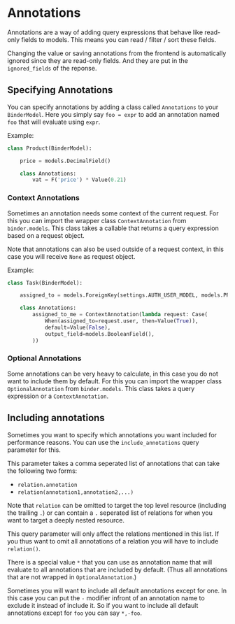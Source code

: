 # Annotations
Annotations are a way of adding query expressions that behave like read-only
fields to models. This means you can read / filter / sort these fields.

Changing the value or saving annotations from the frontend is automatically
ignored since they are read-only fields. And they are put in the `ignored_fields`
of the reponse.

## Specifying Annotations
You can specify annotations by adding a class called `Annotations` to your
`BinderModel`. Here you simply say `foo = expr` to add an annotation named `foo` that
will evaluate using `expr`.

Example:
```python
class Product(BinderModel):

	price = models.DecimalField()

	class Annotations:
		vat = F('price') * Value(0.21)
```

### Context Annotations
Sometimes an annotation needs some context of the current request. For this
you can import the wrapper class `ContextAnnotation` from `binder.models`.
This class takes a callable that returns a query expression based on a request
object.

Note that annotations can also be used outside of a request context, in this
case you will receive `None` as request object.

Example:
```python
class Task(BinderModel):

	assigned_to = models.ForeignKey(settings.AUTH_USER_MODEL, models.PROTECT)

	class Annotations:
		assigned_to_me = ContextAnnotation(lambda request: Case(
			When(assigned_to=request.user, then=Value(True)),
			default=Value(False),
			output_field=models.BooleanField(),
		))
```

### Optional Annotations
Some annotations can be very heavy to calculate, in this case you do not want
to include them by default. For this you can import the wrapper class
`OptionalAnnotation` from `binder.models`. This class takes a query expression
or a `ContextAnnotation`.

## Including annotations
Sometimes you want to specify which annotations you want included for
performance reasons. You can use the `include_annotations` query parameter for
this.

This parameter takes a comma seperated list of annotations that can take the
following two forms:
- `relation.annotation`
- `relation(annotation1,annotation2,...)`

Note that `relation` can be omitted to target the top level resource (including
the trailing `.`) or can contain a `.` seperated list of relations for when you
want to target a deeply nested resource.

This query parameter will only affect the relations mentioned in this list. If
you thus want to omit all annotations of a relation you will have to include
`relation()`.

There is a special value `*` that you can use as annotation name that will
evaluate to all annotations that are included by default. (Thus all annotations
that are not wrapped in `OptionalAnnotation`.)

Sometimes you will want to include all default annotations except for one. In
this case you can put the `-` modifier infront of an annotation name to exclude
it instead of include it. So if you want to include all default annotations
except for `foo` you can say `*,-foo`.
